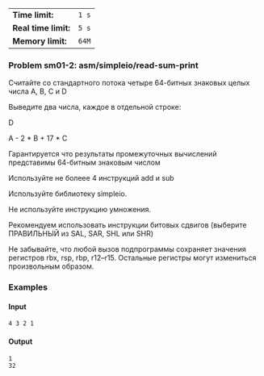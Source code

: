 |                      |       |
|----------------------|-------|
| **Time limit:**      | `1 s` |
| **Real time limit:** | `5 s` |
| **Memory limit:**    | `64M` |


### Problem sm01-2: asm/simpleio/read-sum-print

Считайте со стандартного потока четыре 64-битных знаковых целых числа A, B, C и D

Выведите два числа, каждое в отдельной строке:

D

A - 2 * B + 17 * C

Гарантируется что результаты промежуточных вычислений представимы 64-битным знаковым числом

Используйте не болеее 4 инструкций add и sub

Используйте библиотеку simpleio.

Не используйте инструкцию умножения.

Рекомендуем использовать инструкции битовых сдвигов (выберите ПРАВИЛЬНЫЙ из SAL, SAR, SHL или SHR)

Не забывайте, что любой вызов подпрограммы сохраняет значения регистров rbx, rsp, rbp, r12–r15.
Остальные регистры могут измениться произвольным образом.

### Examples

#### Input

    
    
    4 3 2 1

#### Output

    
    
    1
    32

